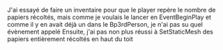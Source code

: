 J'ai essayé de faire un inventaire pour que le player repère le nombre de papiers récoltés, mais comme je voulais le lancer en EventBeginPlay et comme il y en avait déjà un dans le Bp3rdPerson, je n'ai pas su quel évènement appelé
Ensuite, j'ai pas non plus réussi à SetStaticMesh des papiers entièrement récoltés en haut du toit 
